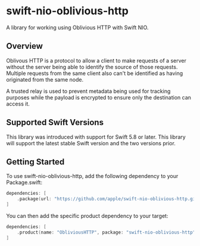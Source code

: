 # swift-nio-oblivious-http

A library for working using Oblivious HTTP with Swift NIO.

## Overview

Oblivous HTTP is a protocol to allow a client to make requests of a server without the 
server being able to identify the source of those requests.  Multiple requests from the 
same client also can't be identified as having originated from the same node.

A trusted relay is used to prevent metadata being used for tracking purposes while the 
payload is encrypted to ensure only the destination can access it.

## Supported Swift Versions

This library was introduced with support for Swift 5.8 or later. This library will
support the latest stable Swift version and the two versions prior.

## Getting Started

To use swift-nio-oblivious-http, add the following dependency to your Package.swift:

```swift
dependencies: [
    .package(url: "https://github.com/apple/swift-nio-oblivious-http.git", .upToNextMinor(from: "0.2.1"))
]
```

You can then add the specific product dependency to your target:

```swift
dependencies: [
    .product(name: "ObliviousHTTP", package: "swift-nio-oblivious-http"),
]
```
